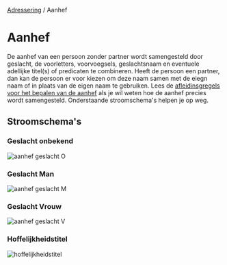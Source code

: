 [Adressering](/personen/informatieproducten/adressering) / Aanhef

# Aanhef

De aanhef van een persoon zonder partner wordt samengesteld door geslacht, de voorletters, voorvoegsels, geslachtsnaam en eventuele adellijke titel(s) of predicaten te combineren. Heeft de persoon een partner, dan kan de persoon er voor kiezen om deze naam samen met de eiegn naam of in plaats van de eigen naam te gebruiken. Lees de [afleidinsgregels voor het bepalen van de aanhef](/features/persoon/adressering/aanhef/summary.feature) als je wil weten hoe de aanhef precies wordt samengesteld. Onderstaande stroomschema's helpen je op weg.

## Stroomschema's

### Geslacht onbekend
![aanhef geslacht O](stroomschema-1.png)

### Geslacht Man
![aanhef geslacht M](stroomschema-2.png)

### Geslacht Vrouw
![aanhef geslacht V](stroomschema-3.png)

### Hoffelijkheidstitel
![hoffelijkheidstitel](stroomschema-4.png)

